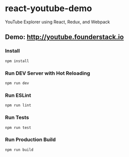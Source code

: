 # react-youtube-demo
YouTube Explorer  using React, Redux, and Webpack 

## Demo: http://youtube.founderstack.io

### Install
```
npm install
```
### Run DEV Server with Hot Reloading
```
npm run dev
```

### Run ESLint
```
npm run lint
```

### Run Tests
```
npm run test
```

### Run Production Build
```
npm run build
```


